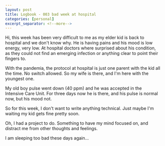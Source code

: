 ```yaml
---
layout: post
title: Logbook - 003 bad week at hospital
categories: [personal]
excerpt_separator: <!--more-->
---
```


Hi, this week has been very difficult to me as my elder kid is back to hospital
 and we don't know why.  He is having pains and his mood is low energy, very low.
 At hospital doctors where surprised about his condition, as they could not find
 an emerging infection or anything clear to point their fingers to.

<!--more-->

With the pandemia, the protocol at hospital is just one parent with the kid all
 the time. No switch allowed.  So my wife is there, and I'm here with the youngest
 one.

My old boy pulse went down (40 ppm) and he was accepted in the Intensive Care Unit.
  For three days now he is there, and his pulse is normal now, but his mood not.

So for this week, I don't want to write anything technical.  Just maybe I'm waiting
 my kid gets fine pretty soon.

Oh, I had a project to do.  Something to have my mind focused on, and distract me
 from other thoughts and feelings.

I am sleeping too bad these days again...

